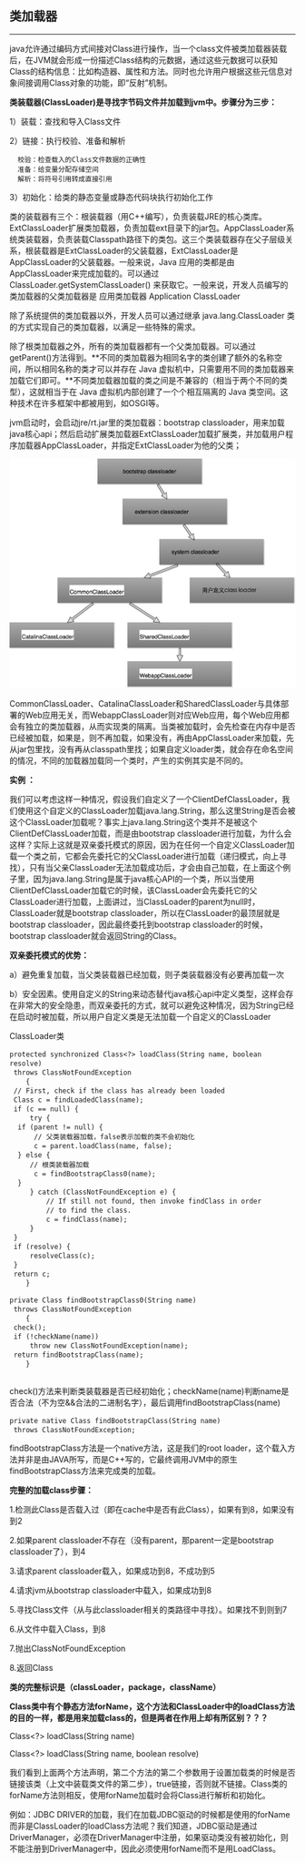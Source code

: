 ## 类加载器

---


java允许通过编码方式间接对Class进行操作，当一个class文件被类加载器装载后，在JVM就会形成一份描述Class结构的元数据，通过这些元数据可以获知Class的结构信息：比如构造器、属性和方法。同时也允许用户根据这些元信息对象间接调用Class对象的功能，即“反射”机制。

**类装载器(ClassLoader)是寻找字节码文件并加载到jvm中。步骤分为三步：**

1）装载：查找和导入Class文件

2）链接：执行校验、准备和解析

```
  校验：检查载入的Class文件数据的正确性
  准备：给变量分配存储空间
  解析：将符号引用转成直接引用
```
      
3）初始化：给类的静态变量或静态代码块执行初始化工作


类的装载器有三个：根装载器（用C++编写），负责装载JRE的核心类库。ExtClassLoader扩展类加载器，负责加载ext目录下的jar包。AppClassLoader系统类装载器，负责装载Classpath路径下的类包。这三个类装载器存在父子层级关系，根装载器是ExtClassLoader的父装载器，ExtClassLoader是AppClassLoader的父装载器。一般来说，Java 应用的类都是由AppClassLoader来完成加载的。可以通过 ClassLoader.getSystemClassLoader() 来获取它。一般来说，开发人员编写的类加载器的父类加载器是 应用类加载器  Application ClassLoader  

除了系统提供的类加载器以外，开发人员可以通过继承 java.lang.ClassLoader 类的方式实现自己的类加载器，以满足一些特殊的需求。

除了根类加载器之外，所有的类加载器都有一个父类加载器。可以通过 getParent()方法得到。**不同的类加载器为相同名字的类创建了额外的名称空间，所以相同名称的类才可以并存在 Java 虚拟机中，只需要用不同的类加载器来加载它们即可。**不同类加载器加载的类之间是不兼容的（相当于两个不同的类型），这就相当于在 Java 虚拟机内部创建了一个个相互隔离的 Java 类空间。这种技术在许多框架中都被用到，如OSGI等。

jvm启动时，会启动jre/rt.jar里的类加载器：bootstrap classloader，用来加载java核心api；然后启动扩展类加载器ExtClassLoader加载扩展类，并加载用户程序加载器AppClassLoader，并指定ExtClassLoader为他的父类；


![image](img/12.png)

CommonClassLoader、CatalinaClassLoader和SharedClassLoader与具体部署的Web应用无关，而WebappClassLoader则对应Web应用，每个Web应用都会有独立的类加载器，从而实现类的隔离。当类被加载时，会先检查在内存中是否已经被加载，如果是，则不再加载，如果没有，再由AppClassLoader来加载，先从jar包里找，没有再从classpath里找；如果自定义loader类，就会存在命名空间的情况，不同的加载器加载同一个类时，产生的实例其实是不同的。

**实例 ：**

我们可以考虑这样一种情况，假设我们自定义了一个ClientDefClassLoader，我们使用这个自定义的ClassLoader加载java.lang.String，那么这里String是否会被这个ClassLoader加载呢？事实上java.lang.String这个类并不是被这个ClientDefClassLoader加载，而是由bootstrap classloader进行加载，为什么会这样？实际上这就是双亲委托模式的原因，因为在任何一个自定义ClassLoader加载一个类之前，它都会先委托它的父ClassLoader进行加载（递归模式，向上寻找），只有当父亲ClassLoader无法加载成功后，才会由自己加载，在上面这个例子里，因为java.lang.String是属于java核心API的一个类，所以当使用ClientDefClassLoader加载它的时候，该ClassLoader会先委托它的父ClassLoader进行加载，上面讲过，当ClassLoader的parent为null时，ClassLoader就是bootstrap classloader，所以在ClassLoader的最顶层就是bootstrap classloader，因此最终委托到bootstrap classloader的时候，bootstrap classloader就会返回String的Class。 

**双亲委托模式的优势：**

a）避免重复加载，当父类装载器已经加载，则子类装载器没有必要再加载一次

b）安全因素。使用自定义的String来动态替代java核心api中定义类型，这样会存在非常大的安全隐患，而双亲委托的方式，就可以避免这种情况，因为String已经在启动时被加载，所以用户自定义类是无法加载一个自定义的ClassLoader


ClassLoader类

```
protected synchronized Class<?> loadClass(String name, boolean resolve)
 throws ClassNotFoundException
    {
 // First, check if the class has already been loaded
 Class c = findLoadedClass(name);
 if (c == null) {
     try {
  if (parent != null) {
      // 父类装载器加载，false表示加载的类不会初始化
      c = parent.loadClass(name, false);
  } else {
     // 根类装载器加载
      c = findBootstrapClass0(name);
  }
     } catch (ClassNotFoundException e) {
         // If still not found, then invoke findClass in order
         // to find the class.
         c = findClass(name);
     }
 }
 if (resolve) {
     resolveClass(c);
 }
 return c;
    }
```

```
private Class findBootstrapClass0(String name)
 throws ClassNotFoundException
    {
 check();
 if (!checkName(name))
     throw new ClassNotFoundException(name);
 return findBootstrapClass(name);
    }
    
```
check()方法来判断类装载器是否已经初始化；checkName(name)判断name是否合法（不为空&&合法的二进制名字），最后调用findBootstrapClass(name)

```
private native Class findBootstrapClass(String name)
 throws ClassNotFoundException;
```

findBootstrapClass方法是一个native方法，这是我们的root loader，这个载入方法并非是由JAVA所写，而是C++写的，它最终调用JVM中的原生findBootstrapClass方法来完成类的加载。 

**完整的加载class步骤：**

1.检测此Class是否载入过（即在cache中是否有此Class），如果有到8，如果没有到2

2.如果parent classloader不存在（没有parent，那parent一定是bootstrap classloader了），到4

3.请求parent classloader载入，如果成功到8，不成功到5

4.请求jvm从bootstrap classloader中载入，如果成功到8

5.寻找Class文件（从与此classloader相关的类路径中寻找）。如果找不到则到7

6.从文件中载入Class，到8

7.抛出ClassNotFoundException

8.返回Class


**类的完整标识是（classLoader，package，className）**


**Class类中有个静态方法forName，这个方法和ClassLoader中的loadClass方法的目的一样，都是用来加载class的，但是两者在作用上却有所区别？？？**

Class<?> loadClass(String name) 

Class<?> loadClass(String name, boolean resolve) 

我们看到上面两个方法声明，第二个方法的第二个参数用于设置加载类的时候是否链接该类（上文中装载类文件的第二步），true链接，否则就不链接。Class类的forName方法则相反，使用forName加载时会将Class进行解析和初始化。

例如：JDBC DRIVER的加载，我们在加载JDBC驱动的时候都是使用的forName而非是ClassLoader的loadClass方法呢？我们知道，JDBC驱动是通过DriverManager，必须在DriverManager中注册，如果驱动类没有被初始化，则不能注册到DriverManager中，因此必须使用forName而不是用LoadClass。 




